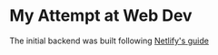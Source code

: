 # My Attempt at Web Dev

The initial backend was built following [Netlify's guide](https://www.netlify.com/blog/2020/05/04/building-a-markdown-blog-with-next-9.4-and-netlify/#setting-up-our-next-js-project)
